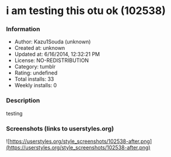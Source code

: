 # i am testing this otu ok (102538)

### Information
- Author: Kazu1Souda (unknown)
- Created at: unknown
- Updated at: 6/16/2014, 12:32:21 PM
- License: NO-REDISTRIBUTION
- Category: tumblr
- Rating: undefined
- Total installs: 33
- Weekly installs: 0


### Description
testing


### Screenshots (links to userstyles.org)
![https://userstyles.org/style_screenshots/102538-after.png](https://userstyles.org/style_screenshots/102538-after.png)


